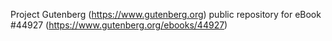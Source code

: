 Project Gutenberg (https://www.gutenberg.org) public repository for eBook #44927 (https://www.gutenberg.org/ebooks/44927)
